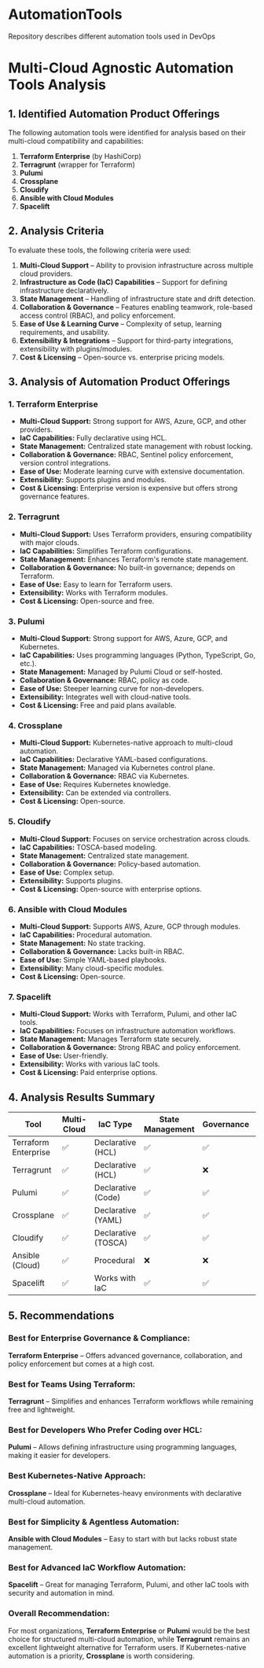 # AutomationTools
Repository describes different automation tools used in DevOps


# Multi-Cloud Agnostic Automation Tools Analysis

## 1. Identified Automation Product Offerings

The following automation tools were identified for analysis based on their multi-cloud compatibility and capabilities:

1. **Terraform Enterprise** (by HashiCorp)
2. **Terragrunt** (wrapper for Terraform)
3. **Pulumi**
4. **Crossplane**
5. **Cloudify**
6. **Ansible with Cloud Modules**
7. **Spacelift**

## 2. Analysis Criteria
To evaluate these tools, the following criteria were used:

1. **Multi-Cloud Support** – Ability to provision infrastructure across multiple cloud providers.
2. **Infrastructure as Code (IaC) Capabilities** – Support for defining infrastructure declaratively.
3. **State Management** – Handling of infrastructure state and drift detection.
4. **Collaboration & Governance** – Features enabling teamwork, role-based access control (RBAC), and policy enforcement.
5. **Ease of Use & Learning Curve** – Complexity of setup, learning requirements, and usability.
6. **Extensibility & Integrations** – Support for third-party integrations, extensibility with plugins/modules.
7. **Cost & Licensing** – Open-source vs. enterprise pricing models.

## 3. Analysis of Automation Product Offerings

### **1. Terraform Enterprise**
- **Multi-Cloud Support:** Strong support for AWS, Azure, GCP, and other providers.
- **IaC Capabilities:** Fully declarative using HCL.
- **State Management:** Centralized state management with robust locking.
- **Collaboration & Governance:** RBAC, Sentinel policy enforcement, version control integrations.
- **Ease of Use:** Moderate learning curve with extensive documentation.
- **Extensibility:** Supports plugins and modules.
- **Cost & Licensing:** Enterprise version is expensive but offers strong governance features.

### **2. Terragrunt**
- **Multi-Cloud Support:** Uses Terraform providers, ensuring compatibility with major clouds.
- **IaC Capabilities:** Simplifies Terraform configurations.
- **State Management:** Enhances Terraform's remote state management.
- **Collaboration & Governance:** No built-in governance; depends on Terraform.
- **Ease of Use:** Easy to learn for Terraform users.
- **Extensibility:** Works with Terraform modules.
- **Cost & Licensing:** Open-source and free.

### **3. Pulumi**
- **Multi-Cloud Support:** Strong support for AWS, Azure, GCP, and Kubernetes.
- **IaC Capabilities:** Uses programming languages (Python, TypeScript, Go, etc.).
- **State Management:** Managed by Pulumi Cloud or self-hosted.
- **Collaboration & Governance:** RBAC, policy as code.
- **Ease of Use:** Steeper learning curve for non-developers.
- **Extensibility:** Integrates well with cloud-native tools.
- **Cost & Licensing:** Free and paid plans available.

### **4. Crossplane**
- **Multi-Cloud Support:** Kubernetes-native approach to multi-cloud automation.
- **IaC Capabilities:** Declarative YAML-based configurations.
- **State Management:** Managed via Kubernetes control plane.
- **Collaboration & Governance:** RBAC via Kubernetes.
- **Ease of Use:** Requires Kubernetes knowledge.
- **Extensibility:** Can be extended via controllers.
- **Cost & Licensing:** Open-source.

### **5. Cloudify**
- **Multi-Cloud Support:** Focuses on service orchestration across clouds.
- **IaC Capabilities:** TOSCA-based modeling.
- **State Management:** Centralized state management.
- **Collaboration & Governance:** Policy-based automation.
- **Ease of Use:** Complex setup.
- **Extensibility:** Supports plugins.
- **Cost & Licensing:** Open-source with enterprise options.

### **6. Ansible with Cloud Modules**
- **Multi-Cloud Support:** Supports AWS, Azure, GCP through modules.
- **IaC Capabilities:** Procedural automation.
- **State Management:** No state tracking.
- **Collaboration & Governance:** Lacks built-in RBAC.
- **Ease of Use:** Simple YAML-based playbooks.
- **Extensibility:** Many cloud-specific modules.
- **Cost & Licensing:** Open-source.

### **7. Spacelift**
- **Multi-Cloud Support:** Works with Terraform, Pulumi, and other IaC tools.
- **IaC Capabilities:** Focuses on infrastructure automation workflows.
- **State Management:** Manages Terraform state securely.
- **Collaboration & Governance:** Strong RBAC and policy enforcement.
- **Ease of Use:** User-friendly.
- **Extensibility:** Works with various IaC tools.
- **Cost & Licensing:** Paid enterprise options.

## 4. Analysis Results Summary

| Tool          | Multi-Cloud | IaC Type | State Management | Governance | Ease of Use | Extensibility | Cost |
|--------------|------------|----------|------------------|------------|------------|---------------|------|
| Terraform Enterprise | ✅ | Declarative (HCL) | ✅ | ✅ | Moderate | ✅ | Expensive |
| Terragrunt  | ✅ | Declarative (HCL) | ✅ | ❌ | Easy | ✅ | Free |
| Pulumi      | ✅ | Declarative (Code) | ✅ | ✅ | Moderate | ✅ | Paid & Free |
| Crossplane  | ✅ | Declarative (YAML) | ✅ | ✅ | Hard | ✅ | Free |
| Cloudify    | ✅ | Declarative (TOSCA) | ✅ | ✅ | Hard | ✅ | Paid & Free |
| Ansible (Cloud) | ✅ | Procedural | ❌ | ❌ | Easy | ✅ | Free |
| Spacelift   | ✅ | Works with IaC | ✅ | ✅ | Easy | ✅ | Paid |

## 5. Recommendations

### **Best for Enterprise Governance & Compliance:**
**Terraform Enterprise** – Offers advanced governance, collaboration, and policy enforcement but comes at a high cost.

### **Best for Teams Using Terraform:**
**Terragrunt** – Simplifies and enhances Terraform workflows while remaining free and lightweight.

### **Best for Developers Who Prefer Coding over HCL:**
**Pulumi** – Allows defining infrastructure using programming languages, making it easier for developers.

### **Best Kubernetes-Native Approach:**
**Crossplane** – Ideal for Kubernetes-heavy environments with declarative multi-cloud automation.

### **Best for Simplicity & Agentless Automation:**
**Ansible with Cloud Modules** – Easy to start with but lacks robust state management.

### **Best for Advanced IaC Workflow Automation:**
**Spacelift** – Great for managing Terraform, Pulumi, and other IaC tools with security and automation in mind.

### **Overall Recommendation:**
For most organizations, **Terraform Enterprise** or **Pulumi** would be the best choice for structured multi-cloud automation, while **Terragrunt** remains an excellent lightweight alternative for Terraform users. If Kubernetes-native automation is a priority, **Crossplane** is worth considering.

